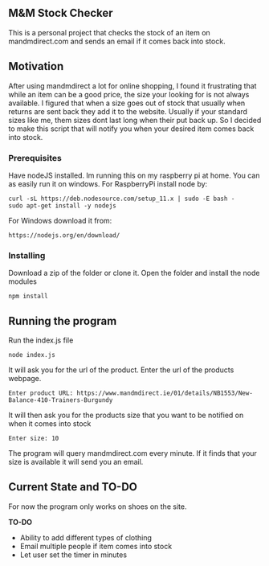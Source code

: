 ## M&M Stock Checker
This is a personal project that checks the stock of an item on mandmdirect.com and sends an email if it comes back into stock.

## Motivation
After using mandmdirect a lot for online shopping, I found it frustrating that while an item can be a good price, the size your looking for is not always available. I figured that when a size goes out of stock that usually when returns are sent back they add it to the website. Usually if your standard sizes like me, them sizes dont last long when their put back up. So I decided to make this script that will notify you when your desired item comes back into stock.

### Prerequisites
Have nodeJS installed. Im running this on my raspberry pi at home. You can as easily run it on windows.
For RaspberryPi install node by:
```
curl -sL https://deb.nodesource.com/setup_11.x | sudo -E bash -
sudo apt-get install -y nodejs
```
For Windows download it from:
```
https://nodejs.org/en/download/
```

### Installing

Download a zip of the folder or clone it. Open the folder and install the node modules

```
npm install
```

## Running the program

Run the index.js file

```
node index.js
```

It will ask you for the url of the product. Enter the url of the products webpage.

```
Enter product URL: https://www.mandmdirect.ie/01/details/NB1553/New-Balance-410-Trainers-Burgundy
```
It will then ask you for the products size that you want to be notified on when it comes into stock

```
Enter size: 10
```
The program will query mandmdirect.com every minute. If it finds that your size is available it will send you an email.

## Current State and TO-DO

For now the program only works on shoes on the site. 

<b>TO-DO</b>
- Ability to add different types of clothing
- Email multiple people if item comes into stock
- Let user set the timer in minutes
